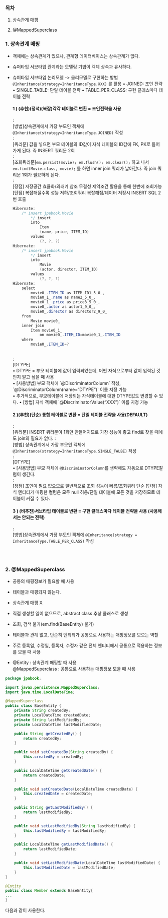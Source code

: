 ### 목차

1. 상속관계 매핑

2. @MappedSuperclass



### 1. 상속관계 매핑

- 객체에는 상속관계가 있으나, 관계형 데이터베이스는 상속관계가 없다. 

- 슈퍼타입 서브타입 관계라는 모델링 기법이 객체 상속과 유사하다.

- 슈퍼타입 서브타입 논리모델 -> 물리모델로 구현하는 방법
`@Inheritance(strategy=InheritanceType.XXX)` 를 활용
• JOINED: 조인 전략
• SINGLE_TABLE: 단일 테이블 전략
• TABLE_PER_CLASS: 구현 클래스마다 테이블 전략

    #### 1 ) (추천)(정석)(복잡)각각 테이블로 변환 = 조인전략을 사용<br/>
    : <br/>
    [방법]상속관계에서 가장 부모인 객체에 `@Inheritance(strategy=InheritanceType.JOINED)` 작성<br/>
    :<br/>
    [쿼리문] 값을 넣으면 부모 테이블의 ID값이 자식 테이블의 ID값에 FK, PK로 들어가게 된다. 즉 INSERT 쿼리문 2회<br/>
    :<br/>
    [조회쿼리문]`em.persist(movie); em.flush(); em.clear();` 하고 나서 `em.find(Movie.class, movie);` 를 하면 inner join 쿼리가 날아간다. 즉 join 쿼리문 1회가 필요하게 된다.
    <br/>
    :<br/>
    [장점] 저장공간 효율화/외래키 참조 무결성 제약조건 활용을 통해 한번에 조회가능
    [단점] 복잡해질수록 성능 저하/조회쿼리 복잡해짐/데이터 저장시 INSERT SQL 2번 호출 <br/>

    ```java
    Hibernate: 
        /* insert jpabook.Movie
            */ insert 
            into
                Item
                (name, price, ITEM_ID) 
            values
                (?, ?, ?)
    Hibernate: 
        /* insert jpabook.Movie
            */ insert 
            into
                Movie
                (actor, director, ITEM_ID) 
            values
                (?, ?, ?)
    Hibernate: 
        select
            movie0_.ITEM_ID as ITEM_ID1_5_0_,
            movie0_1_.name as name2_5_0_,
            movie0_1_.price as price3_5_0_,
            movie0_.actor as actor1_9_0_,
            movie0_.director as director2_9_0_ 
        from
            Movie movie0_ 
        inner join
            Item movie0_1_ 
                on movie0_.ITEM_ID=movie0_1_.ITEM_ID 
        where
            movie0_.ITEM_ID=?
    ```
    <br/>
    :<br/>
    [DTYPE]<br/>
    • DTYPE = 부모 테이블에 값이 입력되었는데, 어떤 자식으로부터 값이 입력된 것인지 알고 싶을 때 사용<br/>
    • [사용방법] 부모 객체에 `@DiscriminatorColumn` 작성, `@DiscriminatorColumn(name=“DTYPE”)` 이름 지정 가능<br/>
    • 추가적으로, 부모테이블에 저장되는 자식테이블에 대한 DTYPE값도 변경할 수 있다.
    • [방법] 자식 객체에 `@DiscriminatorValue(“XXX”)` 이름 지정 가능<br/>
    

    #### 2 )(추천)(단순) 통합 테이블로 변환 = 단일 테이블 전략을 사용(DEFAULT)<br/>
    :<br/>
    [쿼리문] INSERT 쿼리문이 1회만 만들어지므로 가장 성능이 좋고 find로 찾을 때에도 join의 필요가 없다.
    :<br/>
    [방법] 상속관계에서 가장 부모인 객체에 `@Inheritance(strategy=InheritanceType.SINGLE_TALBE)` 작성<br/>
    :<br/>
    [DTYPE]<br/>
    • [사용방법] 부모 객체에 `@DiscriminatorColumn`를 생략해도 자동으로 DTYPE칼럼이 생긴다. <br/>
    :<br/>
    [장점] 조인이 필요 없으므로 일반적으로 조회 성능이 빠름/조회쿼리 단순
    [단점] 자식 엔티티가 매핑한 컬럼은 모두 null 허용/단일 테이블에 모든 것을 저장하므로 테이블이 커질 수 있다.<br/>


    #### 3 ) (비추천)서브타입 테이블로 변환 = 구현 클래스마다 테이블 전략을 사용 **(사용해서는 안되는 전략)** <br/>
    : <br/>
    [방법]상속관계에서 가장 부모인 객체에 `@Inheritance(strategy = InheritanceType.TABLE_PER_CLASS)` 작성<br/>

<br/>
<br/>

### 2. @MappedSuperclass

- 공통의 매핑정보가 필요할 때 사용

- 테이블과 매핑되지 않는다.

- 상속관계 매핑 X

- 직접 생성할 일이 없으므로, abstract class 추상 클래스로 생성

- 조회, 검색 불가(em.find(BaseEntity) 불가)

- 테이블과 관계 없고, 단순히 엔티티가 공통으로 사용하는 매핑정보를 모으는 역할

- 주로 등록일, 수정일, 등록자, 수정자 같은 전체 엔티티에서 공통으로 적용하는 정보를 모을 때 사용

- @Entity : 상속관계 매핑할 때 사용 <br/>
  @MappedSuperclass : 공통으로 사용하는 매핑정보 모을 때 사용

```java
package jpabook;

import javax.persistence.MappedSuperclass;
import java.time.LocalDateTime;

@MappedSuperclass
public class BaseEntity {
    private String createdBy;
    private LocalDateTime createdDate;
    private String lastModifiedBy;
    private LocalDateTime lastModifiedDate;

    public String getCreatedBy() {
        return createdBy;
    }

    public void setCreatedBy(String createdBy) {
        this.createdBy = createdBy;
    }

    public LocalDateTime getCreatedDate() {
        return createdDate;
    }

    public void setCreatedDate(LocalDateTime createdDate) {
        this.createdDate = createdDate;
    }

    public String getLastModifiedBy() {
        return lastModifiedBy;
    }

    public void setLastModifiedBy(String lastModifiedBy) {
        this.lastModifiedBy = lastModifiedBy;
    }

    public LocalDateTime getLastModifiedDate() {
        return lastModifiedDate;
    }

    public void setLastModifiedDate(LocalDateTime lastModifiedDate) {
        this.lastModifiedDate = lastModifiedDate;
    }
}

```


```java
@Entity
public class Member extends BaseEntity{
...
}
```

다음과 같이 사용한다.
